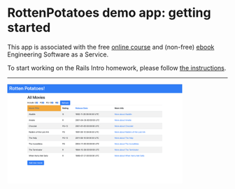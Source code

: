 # RottenPotatoes demo app: getting started

This app is associated with the free [online
course](http://www.saas-class.org) and (non-free)
[ebook](http://www.saasbook.info) Engineering Software as a Service.

To start working on the Rails Intro homework, please follow [the instructions](instructions/README.md).

-----------

<img src="https://github.com/pelincetin/rottenpotatoes-rails-intro/blob/main/Screen Shot 2021-10-10 at 8.20.41 PM.png" alt="Your image title" width="400"/> 
